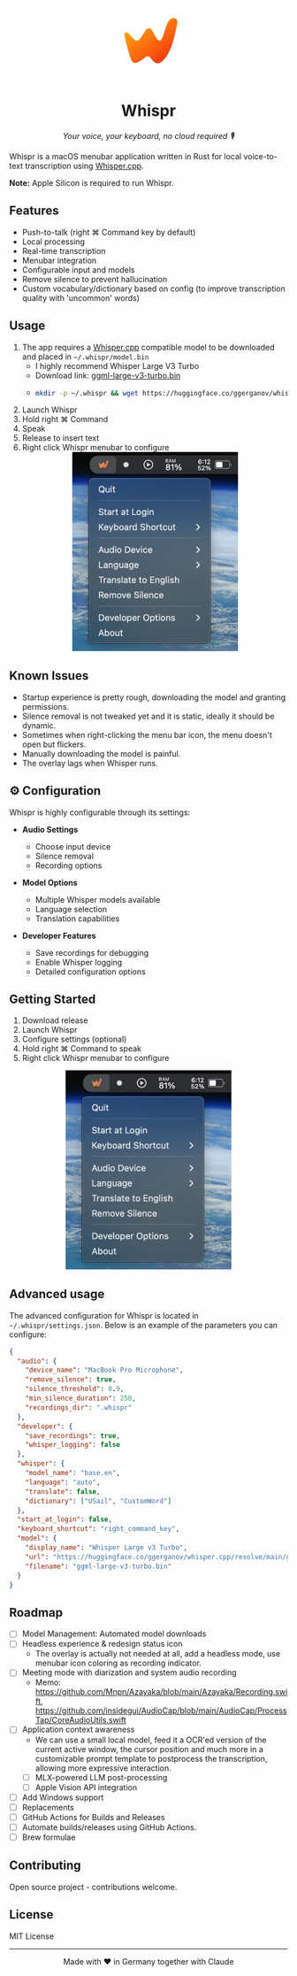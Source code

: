 <div align="center">
  <img src="src/icon.png" alt="Whispr Logo" width="128" height="128">
  <h1>Whispr</h1>
  <p><em>Your voice, your keyboard, no cloud required 🎙️</em></p>
</div>

Whispr is a macOS menubar application written in Rust for local voice-to-text transcription using [Whisper.cpp](https://github.com/ggerganov/whisper.cpp).

**Note:** Apple Silicon is required to run Whispr.

## Features

- Push-to-talk (right ⌘ Command key by default)
- Local processing
- Real-time transcription
- Menubar integration
- Configurable input and models
- Remove silence to prevent hallucination
- Custom vocabulary/dictionary based on config (to improve transcription quality with 'uncommon' words)

## Usage

1. The app requires a [Whisper.cpp](https://github.com/ggerganov/whisper.cpp) compatible model to be downloaded and placed in `~/.whispr/model.bin`
   - I highly recommend Whisper Large V3 Turbo
   - Download link: [ggml-large-v3-turbo.bin](https://huggingface.co/ggerganov/whisper.cpp/resolve/main/ggml-large-v3-turbo.bin)
   - ```bash
     mkdir -p ~/.whispr && wget https://huggingface.co/ggerganov/whisper.cpp/resolve/main/ggml-large-v3-turbo.bin -O ~/.whispr/model.bin
     ```
2. Launch Whispr
3. Hold right ⌘ Command
4. Speak
5. Release to insert text
6. Right click Whispr menubar to configure
   <div align="center">
     <img src="docs/assets/menubar.png" alt="Whispr Menubar Configuration" width="300">
   </div>

## Known Issues

- Startup experience is pretty rough, downloading the model and granting permissions.
- Silence removal is not tweaked yet and it is static, ideally it should be dynamic.
- Sometimes when right-clicking the menu bar icon, the menu doesn't open but flickers.
- Manually downloading the model is painful.
- The overlay lags when Whisper runs.

## ⚙️ Configuration

Whispr is highly configurable through its settings:

- **Audio Settings**
  - Choose input device
  - Silence removal
  - Recording options

- **Model Options**
  - Multiple Whisper models available
  - Language selection
  - Translation capabilities

- **Developer Features**
  - Save recordings for debugging
  - Enable Whisper logging
  - Detailed configuration options

## Getting Started

1. Download release
2. Launch Whispr
3. Configure settings (optional)
4. Hold right ⌘ Command to speak
5. Right click Whispr menubar to configure

<div align="center">
  <img src="docs/assets/menubar.png" alt="Whispr Menubar Configuration" width="300">
</div>

## Advanced usage

The advanced configuration for Whispr is located in `~/.whispr/settings.json`. Below is an example of the parameters you can configure:

```json
{
  "audio": {
    "device_name": "MacBook Pro Microphone",
    "remove_silence": true,
    "silence_threshold": 0.9,
    "min_silence_duration": 250,
    "recordings_dir": ".whispr"
  },
  "developer": {
    "save_recordings": true,
    "whisper_logging": false
  },
  "whisper": {
    "model_name": "base.en",
    "language": "auto",
    "translate": false,
    "dictionary": ["USail", "CustomWord"]
  },
  "start_at_login": false,
  "keyboard_shortcut": "right_command_key",
  "model": {
    "display_name": "Whisper Large v3 Turbo",
    "url": "https://huggingface.co/ggerganov/whisper.cpp/resolve/main/ggml-large-v3-turbo.bin",
    "filename": "ggml-large-v3-turbo.bin"
  }
}
```

## Roadmap

- [ ] Model Management: Automated model downloads
- [ ] Headless experience & redesign status icon
  - The overlay is actually not needed at all, add a headless mode, use menubar icon coloring as recording indicator.
- [ ] Meeting mode with diarization and system audio recording
  - Memo: https://github.com/Mnpn/Azayaka/blob/main/Azayaka/Recording.swift, https://github.com/insidegui/AudioCap/blob/main/AudioCap/ProcessTap/CoreAudioUtils.swift
- [ ] Application context awareness
  - We can use a small local model, feed it a OCR'ed version of the current active window, the cursor position and much more in a customizable prompt template to postprocess the transcription, allowing more expressive interaction.
  - [ ] MLX-powered LLM post-processing
  - [ ] Apple Vision API integration
- [ ] Add Windows support
- [ ] Replacements
- [ ] GitHub Actions for Builds and Releases
- [ ] Automate builds/releases using GitHub Actions.
- [ ] Brew formulae

## Contributing

Open source project - contributions welcome.

## License

MIT License

---

<div align="center">
  <p>Made with ❤️ in Germany together with Claude</p>
</div>
